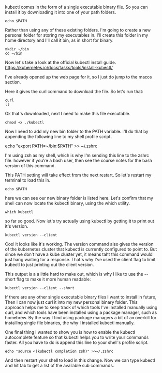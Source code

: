 kubectl comes in the form of a single executable binary file. So you can install it by downloading it into one of your path folders.

```
echo $PATH
```

Rather than using any of these existing folders. I'm going to create a new personal folder for storing my executables in. I'll create this folder in my home directory and I'll call it bin, as in short for binary.

```
mkdir ~/bin
cd ~/bin
```


Now let's take a look at the official kubectl install guide.
https://kubernetes.io/docs/tasks/tools/install-kubectl/

I've already opened up the web page for it, so I just do jump to the macos section.


Here it gives the curl command to download the file. So let's run that:

```
curl
ll
```

Ok that's downloaded, next I need to make this file executable.



```
chmod +x ./kubectl
```

Now I need to add my new bin folder to the PATH variable. I'll do that by appending the following line to my shell profile script.

echo "export PATH=~/bin:$PATH" >> ~/.zshrc


I'm using zsh as my shell, which is why I'm sending this line to the zshrc file. however if you're a bash user, then see the course notes for the bash version of this command.

This PATH setting will take effect from the next restart. So let's restart my terminal to load this in.

```
echo $PATH
```

here we can see our new binary folder is listed here. Let's confirm that my shell can now locate the kubectl binary, using the which utility.

```
which kubectl
```

so far so good. Now let's try actually using kubectl by getting it to print out it's version.

```
kubectl version --client
```

Cool it looks like it's working. The version command also gives the version of the kubernetes cluster that kubectl is currently configured to point to. But since we don't have a kube cluster yet, it means taht this command would just hang waiting for a response.  That's why I've used the client flag to limit kubectl to just printing out the client version.


This output is a a little hard to make out, which is why I like to use the  --short flag to make it more human readable:


```
kubectl version --client --short
```

If there are any other single executable binary files I want to install in future, Then I can now just curl it into my new personal binary folder. This approach helps me to keep track of which tools I've installed manually using curl, and which tools have been installed using a package manager, such as homebrew. By the way I find using package managers a bit of an overkill for installing single file binaries, the why I installed kubectl manually.



One final thing I wanted to show you is how to enable the kubectl autocomplete feature so that kubectl helps you to write your commands faster. All you have to do is append this line to your shell's profile script.

```
echo "source <(kubectl completion zsh)" >>~/.zshrc
```

And then restart your shell to load in this change. Now we can type kubectl and hit tab to get a list of the available sub commands.